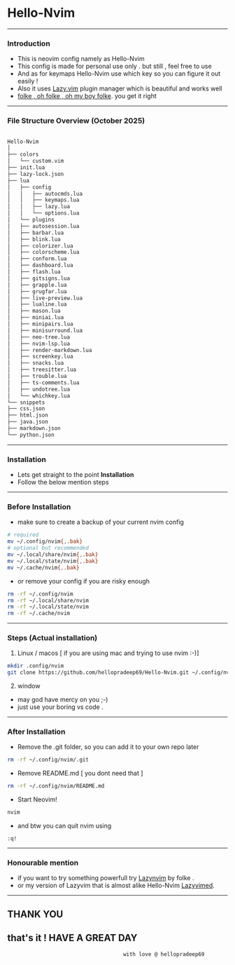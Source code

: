 # Hello-Nvim

---

### Introduction

- This is neovim config namely as Hello-Nvim
- This config is made for personal use only . but still , feel free to use
- And as for keymaps Hello-Nvim use which key so you can figure it out easily !
- Also it uses [Lazy.vim](https://lazy.folke.io/) plugin manager which is beautiful and works well
- [folke , oh folke , oh my boy folke](https://youtu.be/ZWWxwwUsPNw?t=505). you get it right

---

### File Structure Overview (October 2025)

```bash

Hello-Nvim
│
├── colors
│   └── custom.vim
├── init.lua
├── lazy-lock.json
├── lua
│   ├── config
│   │   ├── autocmds.lua
│   │   ├── keymaps.lua
│   │   ├── lazy.lua
│   │   └── options.lua
│   └── plugins
│   ├── autosession.lua
│   ├── barbar.lua
│   ├── blink.lua
│   ├── colorizer.lua
│   ├── colorscheme.lua
│   ├── conform.lua
│   ├── dashboard.lua
│   ├── flash.lua
│   ├── gitsigns.lua
│   ├── grapple.lua
│   ├── grugfar.lua
│   ├── live-preview.lua
│   ├── lualine.lua
│   ├── mason.lua
│   ├── miniai.lua
│   ├── minipairs.lua
│   ├── minisurround.lua
│   ├── neo-tree.lua
│   ├── nvim-lsp.lua
│   ├── render-markdown.lua
│   ├── screenkey.lua
│   ├── snacks.lua
│   ├── treesitter.lua
│   ├── trouble.lua
│   ├── ts-comments.lua
│   ├── undotree.lua
│   └── whichkey.lua
└── snippets
├── css.json
├── html.json
├── java.json
├── markdown.json
└── python.json
```

---

### Installation

- Lets get straight to the point **Installation**
- Follow the below mention steps

---

### Before Installation

- make sure to create a backup of your current nvim config

```bash
# required
mv ~/.config/nvim{,.bak}
# optional but recommended
mv ~/.local/share/nvim{,.bak}
mv ~/.local/state/nvim{,.bak}
mv ~/.cache/nvim{,.bak}
```

- or remove your config if you are risky enough

```bash
rm -rf ~/.config/nvim
rm -rf ~/.local/share/nvim
rm -rf ~/.local/state/nvim
rm -rf ~/.cache/nvim
```

---

### Steps (Actual installation)

1. Linux / macos [ if you are using mac and trying to use nvim :-)]

```bash
mkdir .config/nvim
git clone https://github.com/hellopradeep69/Hello-Nvim.git ~/.config/nvim/
```

2. window

- may god have mercy on you ;-)
- just use your boring vs code .

---

### After Installation

- Remove the .git folder, so you can add it to your own repo later

```bash
rm -rf ~/.config/nvim/.git
```

- Remove README.md [ you dont need that ]

```bash
rm -rf ~/.config/nvim/README.md
```

- Start Neovim!

```bash
nvim
```

- and btw you can quit nvim using

```nvim
:q!
```

---

### Honourable mention

- if you want to try something powerfull try [Lazynvim](https://www.lazyvim.org/installation) by folke .
- or my version of Lazyvim that is almost alike Hello-Nvim [Lazyvimed](https://github.com/hellopradeep69/Lazyvimed.git).

---

## **THANK YOU**

## that's it ! HAVE A GREAT DAY

                                         with love @ hellopradeep69
